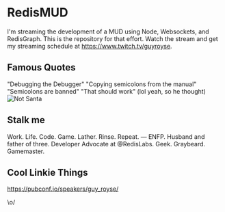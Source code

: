 # RedisMUD

I'm streaming the development of a MUD using Node, Websockets, and RedisGraph. This is the repository for that effort. Watch the stream and get my streaming schedule at https://www.twitch.tv/guyroyse.

## Famous Quotes
"Debugging the Debugger"
"Copying semicolons from the manual"
"Semicolons are banned"
"That should work" (lol yeah, so he thought)
![Not Santa](https://pubconf.io/assets/images/speakers/guyroyse.jpg)

## Stalk me
Work. Life. Code. Game. Lather. Rinse. Repeat. — ENFP. Husband and father of three. Developer Advocate at 
@RedisLabs. Geek. Graybeard. Gamemaster.

## Cool Linkie Things
https://pubconf.io/speakers/guy_royse/

\o/
